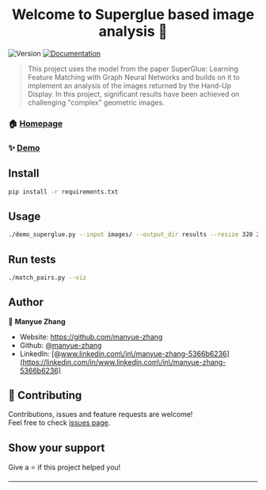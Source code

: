 <h1 align="center">Welcome to Superglue based image analysis 👋</h1>
<p>
  <img alt="Version" src="https://img.shields.io/badge/version-1.0-blue.svg?cacheSeconds=2592000" />
  <a href="https://github.com/manyue-zhang/Superglue-based-image-analysis/blob/main/README.md" target="_blank">
    <img alt="Documentation" src="https://img.shields.io/badge/documentation-yes-brightgreen.svg" />
  </a>
</p>

> This project uses the model from the paper SuperGlue: Learning Feature Matching with Graph Neural Networks and builds on it to implement an analysis of the images returned by the Hand-Up Display. In this project, significant results have been achieved on challenging &#34;complex&#34; geometric images.

### 🏠 [Homepage](https://github.com/manyue-zhang/Superglue-based-image-analysis)

### ✨ [Demo](https://github.com/manyue-zhang/Superglue-based-image-analysis/tree/main/results)

## Install

```sh
pip install -r requirements.txt
```

## Usage

```sh
./demo_superglue.py --input images/ --output_dir results --resize 320 240 --no_display
```

## Run tests

```sh
./match_pairs.py --viz
```

## Author

👤 **Manyue Zhang**

* Website: https://github.com/manyue-zhang
* Github: [@manyue-zhang](https://github.com/manyue-zhang)
* LinkedIn: [@www.linkedin.com\/in\/manyue-zhang-5366b6236](https://linkedin.com/in/www.linkedin.com\/in\/manyue-zhang-5366b6236)

## 🤝 Contributing

Contributions, issues and feature requests are welcome!<br />Feel free to check [issues page](https://github.com/manyue-zhang/Superglue-based-image-analysis/issues). 

## Show your support

Give a ⭐️ if this project helped you!

***
